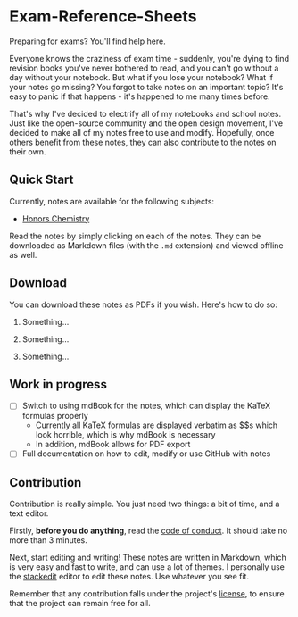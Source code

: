 # Exam-Reference-Sheets

 Preparing for exams? You'll find help here.

Everyone knows the craziness of exam time - suddenly, you're dying to find revision books you've never bothered to read, and you can't go without a day without your notebook. But what if you lose your notebook? What if your notes go missing? You forgot to take notes on an important topic? It's easy to panic if that happens - it's happened to me many times before.

That's why I've decided to electrify all of my notebooks and school notes. Just like the open-source community and the open design movement, I've decided to make all of my notes free to use and modify. Hopefully, once others benefit from these notes, they can also contribute to the notes on their own.

## Quick Start

Currently, notes are available for the following subjects:

- [Honors Chemistry](Honors-Chemistry-Reference.md)

Read the notes by simply clicking on each of the notes. They can be downloaded as Markdown files (with the `.md` extension) and viewed offline as well. 

## Download

You can download these notes as PDFs if you wish. Here's how to do so:

1. Something...

2. Something...

3. Something...

## Work in progress

- [ ] Switch to using mdBook for the notes, which can display the KaTeX formulas properly
  - Currently all KaTeX formulas are displayed verbatim as $$s which look horrible, which is why mdBook is necessary
  - In addition, mdBook allows for PDF export 
- [ ] Full documentation on how to edit, modify or use GitHub with notes

## Contribution

Contribution is really simple. You just need two things: a bit of time, and a text editor.

Firstly, **before you do anything**, read the [code of conduct](CODE_OF_CONDUCT.md). It should take no more than 3 minutes. 

Next, start editing and writing! These notes are written in Markdown, which is very easy and fast to write, and can use a lot of themes. I personally use the [stackedit](https://stackedit.io) editor to edit these notes. Use whatever you see fit.

Remember that any contribution falls under the project's [license](LICENSE.md), to ensure that the project can remain free for all. 
